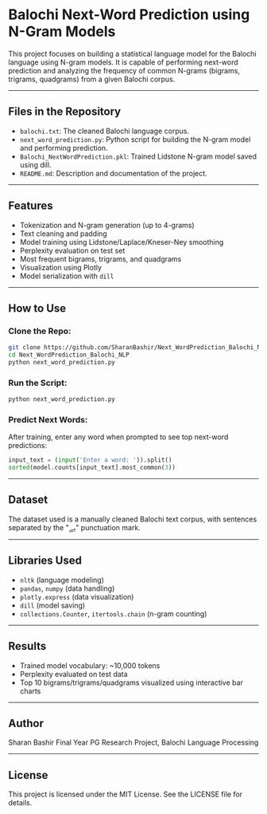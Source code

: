 # Balochi Next-Word Prediction using N-Gram Models

This project focuses on building a statistical language model for the Balochi language using N-gram models. It is capable of performing next-word prediction and analyzing the frequency of common N-grams (bigrams, trigrams, quadgrams) from a given Balochi corpus.

---

## Files in the Repository

* `balochi.txt`: The cleaned Balochi language corpus.
* `next_word_prediction.py`: Python script for building the N-gram model and performing prediction.
* `Balochi_NextWordPrediction.pkl`: Trained Lidstone N-gram model saved using dill.
* `README.md`: Description and documentation of the project.

---

## Features

* Tokenization and N-gram generation (up to 4-grams)
* Text cleaning and padding
* Model training using Lidstone/Laplace/Kneser-Ney smoothing
* Perplexity evaluation on test set
* Most frequent bigrams, trigrams, and quadgrams
* Visualization using Plotly
* Model serialization with `dill`

---

## How to Use

### Clone the Repo:

```bash
git clone https://github.com/SharanBashir/Next_WordPrediction_Balochi_NLP.git
cd Next_WordPrediction_Balochi_NLP
python next_word_prediction.py
```

### Run the Script:

```bash
python next_word_prediction.py
```

### Predict Next Words:

After training, enter any word when prompted to see top next-word predictions:

```python
input_text = (input('Enter a word: ')).split()
sorted(model.counts[input_text].most_common(3))
```

---

## Dataset

The dataset used is a manually cleaned Balochi text corpus, with sentences separated by the "یے" punctuation mark.

---

## Libraries Used

* `nltk` (language modeling)
* `pandas`, `numpy` (data handling)
* `plotly.express` (data visualization)
* `dill` (model saving)
* `collections.Counter`, `itertools.chain` (n-gram counting)

---

## Results

* Trained model vocabulary: \~10,000 tokens
* Perplexity evaluated on test data
* Top 10 bigrams/trigrams/quadgrams visualized using interactive bar charts

---

## Author

Sharan Bashir
Final Year PG Research Project, Balochi Language Processing

---

## License

This project is licensed under the MIT License. See the LICENSE file for details.
